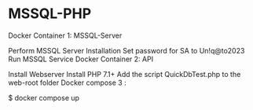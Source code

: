 # MSSQL-PHP

Docker Container 1: MSSQL-Server

Perform MSSQL Server Installation
Set password for SA to Un!q@to2023
Run MSSQL Service
Docker Container 2: API

Install Webserver 
Install PHP 7.1+
Add the script QuickDbTest.php to the web-root folder
Docker compose 3 :

$ docker compose up
